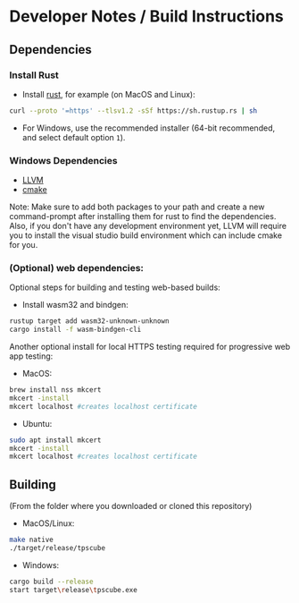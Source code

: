 # Developer Notes / Build Instructions 

## Dependencies

### Install Rust

- Install [rust](https://www.rust-lang.org/tools/install), for example (on MacOS and Linux):
```sh
curl --proto '=https' --tlsv1.2 -sSf https://sh.rustup.rs | sh
```
- For Windows, use the recommended installer (64-bit recommended, and select default option `1`).

### Windows Dependencies

- [LLVM](https://github.com/llvm/llvm-project/releases/)
- [cmake](https://cmake.org/download/)

Note: Make sure to add both packages to your path and create a new command-prompt after installing them for rust to find the dependencies.  Also, if you don't have any development environment yet, LLVM will require you to install the visual studio build environment which can include cmake for you.

### (Optional) web dependencies:

Optional steps for building and testing web-based builds:

- Install wasm32 and bindgen: 
```sh
rustup target add wasm32-unknown-unknown
cargo install -f wasm-bindgen-cli
```

Another optional install for local HTTPS testing required for progressive web app testing:

- MacOS:
```sh
brew install nss mkcert
mkcert -install
mkcert localhost #creates localhost certificate
```

- Ubuntu:
```sh
sudo apt install mkcert
mkcert -install
mkcert localhost #creates localhost certificate
```

## Building

(From the folder where you downloaded or cloned this repository)

- MacOS/Linux:
```sh
make native
./target/release/tpscube
```

- Windows:

```sh
cargo build --release
start target\release\tpscube.exe
```

